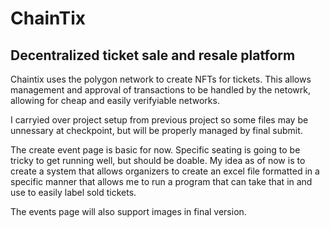 # ChainTix
## Decentralized ticket sale and resale platform
Chaintix uses the polygon network to create NFTs for tickets. This allows management and approval of transactions to be handled by the netowrk, allowing for cheap and easily verifyiable networks. 

I carryied over project setup from previous project so some files may be unnessary at checkpoint, but will be properly managed by final submit.

The create event page is basic for now. Specific seating is going to be tricky to get running well, but should be doable. My idea as of now is to create a system that allows organizers to create an excel file formatted in a specific manner that allows me to run a program that can take that in and use to easily label sold tickets. 

The events page will also support images in final version.